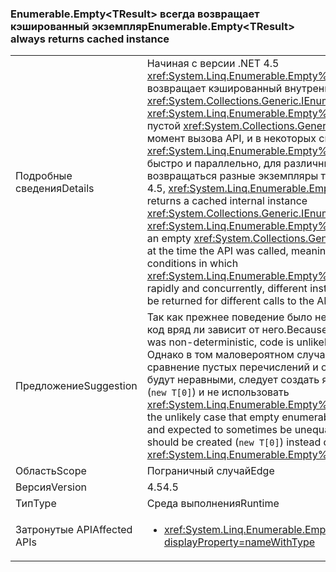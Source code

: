 ### <a name="enumerableemptylttresultgt-always-returns-cached-instance"></a><span data-ttu-id="f35ec-101">Enumerable.Empty&lt;TResult&gt; всегда возвращает кэшированный экземпляр</span><span class="sxs-lookup"><span data-stu-id="f35ec-101">Enumerable.Empty&lt;TResult&gt; always returns cached instance</span></span>

|   |   |
|---|---|
|<span data-ttu-id="f35ec-102">Подробные сведения</span><span class="sxs-lookup"><span data-stu-id="f35ec-102">Details</span></span>|<span data-ttu-id="f35ec-103">Начиная с версии .NET 4.5 <xref:System.Linq.Enumerable.Empty%60%601> всегда возвращает кэшированный внутренний экземпляр <xref:System.Collections.Generic.IEnumerable%601>. Ранее <xref:System.Linq.Enumerable.Empty%60%601> кэшировал пустой <xref:System.Collections.Generic.IEnumerable%601> в момент вызова API, и в некоторых ситуациях, когда <xref:System.Linq.Enumerable.Empty%60%601> вызывался быстро и параллельно, для различных вызовов API могли возвращаться разные экземпляры типа.</span><span class="sxs-lookup"><span data-stu-id="f35ec-103">Beginning in .NET 4.5, <xref:System.Linq.Enumerable.Empty%60%601> always returns a cached internal instance <xref:System.Collections.Generic.IEnumerable%601>.Previously, <xref:System.Linq.Enumerable.Empty%60%601> would cache an empty <xref:System.Collections.Generic.IEnumerable%601> at the time the API was called, meaning that in some conditions in which <xref:System.Linq.Enumerable.Empty%60%601> was called rapidly and concurrently, different instances of the type could be returned for different calls to the API.</span></span>|
|<span data-ttu-id="f35ec-104">Предложение</span><span class="sxs-lookup"><span data-stu-id="f35ec-104">Suggestion</span></span>|<span data-ttu-id="f35ec-105">Так как прежнее поведение было недетерминированным, код вряд ли зависит от него.</span><span class="sxs-lookup"><span data-stu-id="f35ec-105">Because the previous behavior was non-deterministic, code is unlikely to depend on it.</span></span> <span data-ttu-id="f35ec-106">Однако в том маловероятном случае, когда выполняется сравнение пустых перечислений и ожидается, что они будут неравными, следует создать явные пустые массивы (<code>new T[0]</code>) и не использовать <xref:System.Linq.Enumerable.Empty%60%601>.</span><span class="sxs-lookup"><span data-stu-id="f35ec-106">However, in the unlikely case that empty enumerables are being compared and expected to sometimes be unequal, explicit empty arrays should be created (<code>new T[0]</code>) instead of using <xref:System.Linq.Enumerable.Empty%60%601>.</span></span>|
|<span data-ttu-id="f35ec-107">Область</span><span class="sxs-lookup"><span data-stu-id="f35ec-107">Scope</span></span>|<span data-ttu-id="f35ec-108">Пограничный случай</span><span class="sxs-lookup"><span data-stu-id="f35ec-108">Edge</span></span>|
|<span data-ttu-id="f35ec-109">Версия</span><span class="sxs-lookup"><span data-stu-id="f35ec-109">Version</span></span>|<span data-ttu-id="f35ec-110">4.5</span><span class="sxs-lookup"><span data-stu-id="f35ec-110">4.5</span></span>|
|<span data-ttu-id="f35ec-111">Тип</span><span class="sxs-lookup"><span data-stu-id="f35ec-111">Type</span></span>|<span data-ttu-id="f35ec-112">Среда выполнения</span><span class="sxs-lookup"><span data-stu-id="f35ec-112">Runtime</span></span>|
|<span data-ttu-id="f35ec-113">Затронутые API</span><span class="sxs-lookup"><span data-stu-id="f35ec-113">Affected APIs</span></span>|<ul><li><xref:System.Linq.Enumerable.Empty%60%601?displayProperty=nameWithType></li></ul>|

